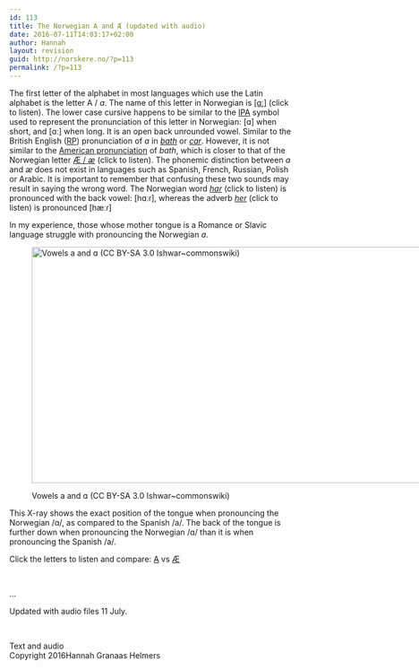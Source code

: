 ```yaml
---
id: 113
title: The Norwegian A and Æ (updated with audio)
date: 2016-07-11T14:03:17+02:00
author: Hannah
layout: revision
guid: http://norskere.no/?p=113
permalink: /?p=113
---
```

The first letter of the alphabet in most languages which use the Latin alphabet is the letter A / _a_. The name of this letter in Norwegian is [[ɑː]](http://norskere.no/wp-content/uploads/2016/07/a.m4a) (click to listen). The lower case cursive happens to be similar to the [IPA](https://en.wikipedia.org/wiki/International_Phonetic_Alphabet) symbol used to represent the pronunciation of this letter in Norwegian: [ɑ] when short, and [ɑː] when long. It is an open back unrounded vowel. Similar to the British English ([RP](https://en.wikipedia.org/wiki/Received_Pronunciation)) pronunciation of _a_ in _[bath](http://www.oxforddictionaries.com/definition/english/bath)_ or [_car_](http://www.oxforddictionaries.com/definition/english/car). However, it is not similar to the [American pronunciation](http://dictionary.cambridge.org/dictionary/english/bath) of _bath_, which is closer to that of the Norwegian letter [Æ / _æ_](http://norskere.no/wp-content/uploads/2016/07/ae.m4a) (click to listen). The phonemic distinction between _a_ and _æ_ does not exist in languages such as Spanish, French, Russian, Polish or Arabic. It is important to remember that confusing these two sounds may result in saying the wrong word. The Norwegian word [_har_](http://norskere.no/wp-content/uploads/2016/07/har.m4a) (click to listen) is pronounced with the back vowel: [hɑːɾ], whereas the adverb [_her_](http://norskere.no/wp-content/uploads/2016/07/her.m4a) (click to listen) is pronounced [hæːɾ]

In my experience, those whose mother tongue is a Romance or Slavic language struggle with pronouncing the Norwegian _a_.<figure id="attachment_111" aria-describedby="caption-attachment-111" style="width: 840px" class="wp-caption alignnone">

<img loading="lazy" class="size-large wp-image-111" src="http://norskere.no/wp-content/uploads/2016/07/Skjermbilde-2016-07-02-kl.-22.10.31-1024x513.png" alt="Vowels a and ɑ (CC BY-SA 3.0 Ishwar~commonswiki)" width="840" height="421" srcset="http://norskere.no/wp-content/uploads/2016/07/Skjermbilde-2016-07-02-kl.-22.10.31-1024x513.png 1024w, http://norskere.no/wp-content/uploads/2016/07/Skjermbilde-2016-07-02-kl.-22.10.31-300x150.png 300w, http://norskere.no/wp-content/uploads/2016/07/Skjermbilde-2016-07-02-kl.-22.10.31-768x385.png 768w, http://norskere.no/wp-content/uploads/2016/07/Skjermbilde-2016-07-02-kl.-22.10.31.png 1166w" sizes="(max-width: 840px) 100vw, 840px" /> <figcaption id="caption-attachment-111" class="wp-caption-text">Vowels a and ɑ (CC BY-SA 3.0 Ishwar~commonswiki)</figcaption></figure> 

This X-ray shows the exact position of the tongue when pronouncing the Norwegian /ɑ/, as compared to the Spanish /a/. The back of the tongue is further down when pronouncing the Norwegian /ɑ/ than it is when pronouncing the Spanish /a/.

Click the letters to listen and compare: [A](http://norskere.no/wp-content/uploads/2016/07/a.m4a) vs [Æ](http://norskere.no/wp-content/uploads/2016/07/ae.m4a)

&nbsp;

&#8230;

Updated with audio files 11 July.

&nbsp;

Text and audio  
Copyright 2016Hannah Granaas Helmers